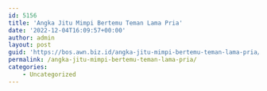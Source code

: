 ```yaml
---
id: 5156
title: 'Angka Jitu Mimpi Bertemu Teman Lama Pria'
date: '2022-12-04T16:09:57+00:00'
author: admin
layout: post
guid: 'https://bos.awn.biz.id/angka-jitu-mimpi-bertemu-teman-lama-pria/'
permalink: /angka-jitu-mimpi-bertemu-teman-lama-pria/
categories:
    - Uncategorized
---
```


